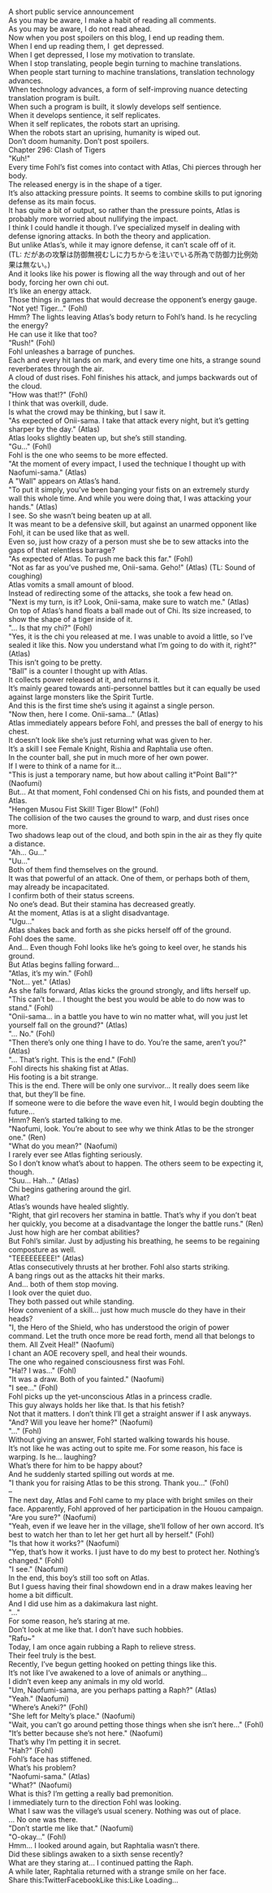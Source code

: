 <br/>
A short public service announcement<br/>
As you may be aware, I make a habit of reading all comments.<br/>
As you may be aware, I do not read ahead.<br/>
Now when you post spoilers on this blog, I end up reading them.<br/>
When I end up reading them, I  get depressed.<br/>
When I get depressed, I lose my motivation to translate.<br/>
When I stop translating, people begin turning to machine translations.<br/>
When people start turning to machine translations, translation technology advances.<br/>
When technology advances, a form of self-improving nuance detecting translation program is built.<br/>
When such a program is built, it slowly develops self sentience.<br/>
When it develops sentience, it self replicates.<br/>
When it self replicates, the robots start an uprising.<br/>
When the robots start an uprising, humanity is wiped out.<br/>
Don’t doom humanity. Don’t post spoilers.<br/>
Chapter 296: Clash of Tigers<br/>
"Kuh!"<br/>
Every time Fohl’s fist comes into contact with Atlas, Chi pierces through her body.<br/>
The released energy is in the shape of a tiger.<br/>
It’s also attacking pressure points. It seems to combine skills to put ignoring defense as its main focus.<br/>
It has quite a bit of output, so rather than the pressure points, Atlas is probably more worried about nullifying the impact.<br/>
I think I could handle it though. I’ve specialized myself in dealing with defense ignoring attacks. In both the theory and application.<br/>
But unlike Atlas’s, while it may ignore defense, it can’t scale off of it.<br/>
(TL: だがあの攻撃は防御無視むしに力ちからを注いでいる所為で防御力比例効果は無ない。)<br/>
And it looks like his power is flowing all the way through and out of her body, forcing her own chi out.<br/>
It’s like an energy attack.<br/>
Those things in games that would decrease the opponent’s energy gauge.<br/>
"Not yet! Tiger…" (Fohl)<br/>
Hmm? The lights leaving Atlas’s body return to Fohl’s hand. Is he recycling the energy?<br/>
He can use it like that too?<br/>
"Rush!" (Fohl)<br/>
Fohl unleashes a barrage of punches.<br/>
Each and every hit lands on mark, and every time one hits, a strange sound reverberates through the air.<br/>
A cloud of dust rises. Fohl finishes his attack, and jumps backwards out of the cloud.<br/>
"How was that!?" (Fohl)<br/>
I think that was overkill, dude.<br/>
Is what the crowd may be thinking, but I saw it.<br/>
"As expected of Onii-sama. I take that attack every night, but it’s getting sharper by the day." (Atlas)<br/>
Atlas looks slightly beaten up, but she’s still standing.<br/>
"Gu…" (Fohl)<br/>
Fohl is the one who seems to be more effected.<br/>
"At the moment of every impact, I used the technique I thought up with Naofumi-sama." (Atlas)<br/>
A "Wall" appears on Atlas’s hand.<br/>
"To put it simply, you’ve been banging your fists on an extremely sturdy wall this whole time. And while you were doing that, I was attacking your hands." (Atlas)<br/>
I see. So she wasn’t being beaten up at all.<br/>
It was meant to be a defensive skill, but against an unarmed opponent like Fohl, it can be used like that as well.<br/>
Even so, just how crazy of a person must she be to sew attacks into the gaps of that relentless barrage?<br/>
"As expected of Atlas. To push me back this far." (Fohl)<br/>
"Not as far as you’ve pushed me, Onii-sama. Geho!" (Atlas) (TL: Sound of coughing)<br/>
Atlas vomits a small amount of blood.<br/>
Instead of redirecting some of the attacks, she took a few head on.<br/>
"Next is my turn, is it? Look, Onii-sama, make sure to watch me." (Atlas)<br/>
On top of Atlas’s hand floats a ball made out of Chi. Its size increased, to show the shape of a tiger inside of it.<br/>
"… Is that my chi?" (Fohl)<br/>
"Yes, it is the chi you released at me. I was unable to avoid a little, so I’ve sealed it like this. Now you understand what I’m going to do with it, right?" (Atlas)<br/>
This isn’t going to be pretty.<br/>
"Ball" is a counter I thought up with Atlas.<br/>
It collects power released at it, and returns it.<br/>
It’s mainly geared towards anti-personnel battles but it can equally be used against large monsters like the Spirit Turtle.<br/>
And this is the first time she’s using it against a single person.<br/>
"Now then, here I come. Onii-sama…" (Atlas)<br/>
Atlas immediately appears before Fohl, and presses the ball of energy to his chest.<br/>
It doesn’t look like she’s just returning what was given to her.<br/>
It’s a skill I see Female Knight, Rishia and Raphtalia use often.<br/>
In the counter ball, she put in much more of her own power.<br/>
If I were to think of a name for it…<br/>
"This is just a temporary name, but how about calling it"Point Ball"?" (Naofumi)<br/>
But… At that moment, Fohl condensed Chi on his fists, and pounded them at Atlas.<br/>
"Hengen Musou Fist Skill! Tiger Blow!" (Fohl)<br/>
The collision of the two causes the ground to warp, and dust rises once more.<br/>
Two shadows leap out of the cloud, and both spin in the air as they fly quite a distance.<br/>
"Ah… Gu…"<br/>
"Uu…"<br/>
Both of them find themselves on the ground.<br/>
It was that powerful of an attack. One of them, or perhaps both of them, may already be incapacitated.<br/>
I confirm both of their status screens.<br/>
No one’s dead. But their stamina has decreased greatly.<br/>
At the moment, Atlas is at a slight disadvantage.<br/>
"Ugu…"<br/>
Atlas shakes back and forth as she picks herself off of the ground.<br/>
Fohl does the same.<br/>
And… Even though Fohl looks like he’s going to keel over, he stands his ground.<br/>
But Atlas begins falling forward…<br/>
"Atlas, it’s my win." (Fohl)<br/>
"Not… yet." (Atlas)<br/>
As she falls forward, Atlas kicks the ground strongly, and lifts herself up.<br/>
"This can’t be… I thought the best you would be able to do now was to stand." (Fohl)<br/>
"Onii-sama… in a battle you have to win no matter what, will you just let yourself fall on the ground?" (Atlas)<br/>
"… No." (Fohl)<br/>
"Then there’s only one thing I have to do. You’re the same, aren’t you?" (Atlas)<br/>
"… That’s right. This is the end." (Fohl)<br/>
Fohl directs his shaking fist at Atlas.<br/>
His footing is a bit strange.<br/>
This is the end. There will be only one survivor… It really does seem like that, but they’ll be fine.<br/>
If someone were to die before the wave even hit, I would begin doubting the future…<br/>
Hmm? Ren’s started talking to me.<br/>
"Naofumi, look. You’re about to see why we think Atlas to be the stronger one." (Ren)<br/>
"What do you mean?" (Naofumi)<br/>
I rarely ever see Atlas fighting seriously.<br/>
So I don’t know what’s about to happen. The others seem to be expecting it, though.<br/>
"Suu… Hah…" (Atlas)<br/>
Chi begins gathering around the girl.<br/>
What?<br/>
Atlas’s wounds have healed slightly.<br/>
"Right, that girl recovers her stamina in battle. That’s why if you don’t beat her quickly, you become at a disadvantage the longer the battle runs." (Ren)<br/>
Just how high are her combat abilities?<br/>
But Fohl’s similar. Just by adjusting his breathing, he seems to be regaining composture as well.<br/>
"TEEEEEEEEE!" (Atlas)<br/>
Atlas consecutively thrusts at her brother. Fohl also starts striking.<br/>
A bang rings out as the attacks hit their marks.<br/>
And… both of them stop moving.<br/>
I look over the quiet duo.<br/>
They both passed out while standing.<br/>
How convenient of a skill… just how much muscle do they have in their heads?<br/>
"I, the Hero of the Shield, who has understood the origin of power command. Let the truth once more be read forth, mend all that belongs to them. All Zveit Heal!" (Naofumi)<br/>
I chant an AOE recovery spell, and heal their wounds.<br/>
The one who regained consciousness first was Fohl.<br/>
"Ha!? I was…" (Fohl)<br/>
"It was a draw. Both of you fainted." (Naofumi)<br/>
"I see…" (Fohl)<br/>
Fohl picks up the yet-unconscious Atlas in a princess cradle.<br/>
This guy always holds her like that. Is that his fetish?<br/>
Not that it matters. I don’t think I’ll get a straight answer if I ask anyways.<br/>
"And? Will you leave her home?" (Naofumi)<br/>
"…" (Fohl)<br/>
Without giving an answer, Fohl started walking towards his house.<br/>
It’s not like he was acting out to spite me. For some reason, his face is warping. Is he… laughing?<br/>
What’s there for him to be happy about?<br/>
And he suddenly started spilling out words at me.<br/>
"I thank you for raising Atlas to be this strong. Thank you…" (Fohl)<br/>
–<br/>
The next day, Atlas and Fohl came to my place with bright smiles on their face. Apparently, Fohl approved of her participation in the Houou campaign.<br/>
"Are you sure?" (Naofumi)<br/>
"Yeah, even if we leave her in the village, she’ll follow of her own accord. It’s best to watch her than to let her get hurt all by herself." (Fohl)<br/>
"Is that how it works?" (Naofumi)<br/>
"Yep, that’s how it works. I just have to do my best to protect her. Nothing’s changed." (Fohl)<br/>
"I see." (Naofumi)<br/>
In the end, this boy’s still too soft on Atlas.<br/>
But I guess having their final showdown end in a draw makes leaving her home a bit difficult.<br/>
And I did use him as a dakimakura last night.<br/>
"…"<br/>
For some reason, he’s staring at me.<br/>
Don’t look at me like that. I don’t have such hobbies.<br/>
"Rafu~"<br/>
Today, I am once again rubbing a Raph to relieve stress.<br/>
Their feel truly is the best.<br/>
Recently, I’ve begun getting hooked on petting things like this.<br/>
It’s not like I’ve awakened to a love of animals or anything…<br/>
I didn’t even keep any animals in my old world.<br/>
"Um, Naofumi-sama, are you perhaps patting a Raph?" (Atlas)<br/>
"Yeah." (Naofumi)<br/>
"Where’s Aneki?" (Fohl)<br/>
"She left for Melty’s place." (Naofumi)<br/>
"Wait, you can’t go around petting those things when she isn’t here…" (Fohl)<br/>
"It’s better because she’s not here." (Naofumi)<br/>
That’s why I’m petting it in secret.<br/>
"Hah?" (Fohl)<br/>
Fohl’s face has stiffened.<br/>
What’s his problem?<br/>
"Naofumi-sama." (Atlas)<br/>
"What?" (Naofumi)<br/>
What is this? I’m getting a really bad premonition.<br/>
I immediately turn to the direction Fohl was looking.<br/>
What I saw was the village’s usual scenery. Nothing was out of place.<br/>
… No one was there.<br/>
"Don’t startle me like that." (Naofumi)<br/>
"O-okay…" (Fohl)<br/>
Hmm… I looked around again, but Raphtalia wasn’t there.<br/>
Did these siblings awaken to a sixth sense recently?<br/>
What are they staring at… I continued patting the Raph.<br/>
A while later, Raphtalia returned with a strange smile on her face.<br/>
Share this:TwitterFacebookLike this:Like Loading... <br/>
